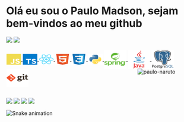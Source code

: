 # Olá eu sou o Paulo Madson, sejam bem-vindos ao meu github

 <div>
   <img height="168em" src="https://github-readme-stats.vercel.app/api?username=Paulo77Dev&show_icons=true&theme=radical&include_all_commits=true&count_private=true"/>
    <img height="168em" src="https://github-readme-stats.vercel.app/api/top-langs/?username=Paulo77Dev&layout=compact&langs_count=7&theme=radical"/>
     <a href="https://github.com/Paulo77Dev">

</div>
<div style="display: inline_block"><br>
  <img align="center" alt="Paulo-Js" height="30" width="40" src="https://raw.githubusercontent.com/devicons/devicon/master/icons/javascript/javascript-plain.svg">
   <img align="center" alt="Paulo-Ts" height="30" width="40" src="https://raw.githubusercontent.com/devicons/devicon/master/icons/typescript/typescript-plain.svg">
    <img align="center" alt="Paulo-React" height="30" width="40" src="https://raw.githubusercontent.com/devicons/devicon/master/icons/react/react-original.svg">
     <img align="center" alt="Paulo-HTML" height="30" width="40" src="https://raw.githubusercontent.com/devicons/devicon/master/icons/html5/html5-original.svg">
      <img align="center" alt="Paulo-CSS" height="30" width="40" src="https://raw.githubusercontent.com/devicons/devicon/master/icons/css3/css3-original.svg">
       <img align="center" alt="Paulo-Python" height="30" width="40" src="https://raw.githubusercontent.com/devicons/devicon/master/icons/python/python-original.svg">
        <img align="center" alt="Paulo-spring" height="50" width="60" src="https://github.com/devicons/devicon/blob/master/icons/spring/spring-original-wordmark.svg">
         <img align="center" alt="Paulo-java" height="50" width="60" src="https://github.com/devicons/devicon/blob/master/icons/java/java-original-wordmark.svg">
          <img align="center" alt="Paulo-postgres" height="50" width="60" src="https://github.com/devicons/devicon/blob/master/icons/postgresql/postgresql-original-wordmark.svg">
  <img align="center" alt="Paulo-Tgit" height="50" width="60" src="https://github.com/devicons/devicon/blob/master/icons/git/git-original-wordmark.svg">
  <img align="right" alt="paulo-naruto" height="70" width="150"src="https://cdn.discordapp.com/attachments/859937046034513950/873380891467071528/tenor.gif">
 </div>
 
  ##
 
 <div>
  <a href="https://instagram.com/coisas_da_ecomp" target="_blank"><img src="https://img.shields.io/badge/-Instagram-%23E4405F?style=for-the-badge&logo=instagram&logoColor=white" target="_blank"></a>
  <a href="https://discord.gg/Paulo_Zeus77#8172" target="_blank"><img src="https://img.shields.io/badge/Discord-7289DA?style=for-the-badge&logo=discord&logoColor=white" target="_blank"></a> 
  <a href = "mailto:paulomadson16@gmail.com"><img src="https://img.shields.io/badge/Gmail-D14836?style=for-the-badge&logo=gmail&logoColor=white" target="_blank"></a>
  <a href="https://www.linkedin.com/in/paulo-madson-6475a2182/" target="_blank"><img src="https://img.shields.io/badge/-LinkedIn-%230077B5?style=for-the-badge&logo=linkedin&logoColor=white" target="_blank"></a> 
 
  ![Snake animation](https://github.com/Paulo77Dev/Paulo77Dev/blob/output/github-contribution-grid-snake.svg)
  
</div>
 

